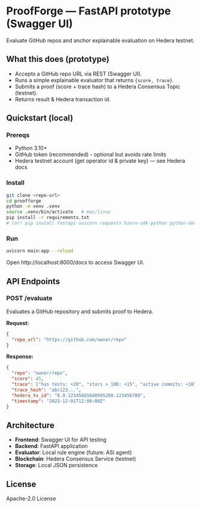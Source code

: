 # ProofForge — FastAPI prototype (Swagger UI)

Evaluate GitHub repos and anchor explainable evaluation on Hedera testnet.

## What this does (prototype)
- Accepts a GitHub repo URL via REST (Swagger UI).
- Runs a simple explainable evaluator that returns `{score, trace}`.
- Submits a proof (score + trace hash) to a Hedera Consensus Topic (testnet).
- Returns result & Hedera transaction id.

## Quickstart (local)

### Prereqs
- Python 3.10+
- GitHub token (recommended) - optional but avoids rate limits
- Hedera testnet account (get operator id & private key) — see Hedera docs

### Install
```bash
git clone <repo-url>
cd proofforge
python -m venv .venv
source .venv/bin/activate   # mac/linux
pip install -r requirements.txt
# (or) pip install fastapi uvicorn requests hiero-sdk-python python-dotenv
```

### Run
```bash
uvicorn main:app --reload
```

Open http://localhost:8000/docs to access Swagger UI.

## API Endpoints

### POST /evaluate
Evaluates a GitHub repository and submits proof to Hedera.

**Request:**
```json
{
  "repo_url": "https://github.com/owner/repo"
}
```

**Response:**
```json
{
  "repo": "owner/repo",
  "score": 45,
  "trace": ["has tests: +20", "stars > 100: +15", "active commits: +10"],
  "trace_hash": "abc123...",
  "hedera_tx_id": "0.0.123456@1640995200.123456789",
  "timestamp": "2023-12-01T12:00:00Z"
}
```

## Architecture

- **Frontend**: Swagger UI for API testing
- **Backend**: FastAPI application
- **Evaluator**: Local rule engine (future: ASI agent)
- **Blockchain**: Hedera Consensus Service (testnet)
- **Storage**: Local JSON persistence

## License

Apache-2.0 License